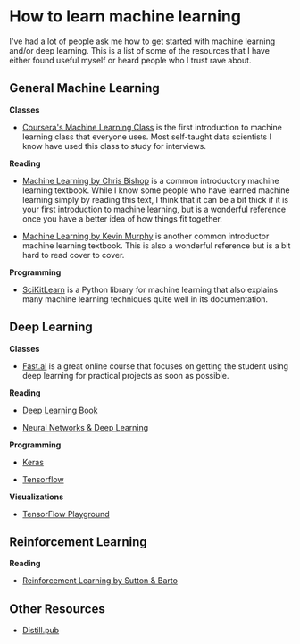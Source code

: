 # How to learn machine learning 
I've had a lot of people ask me how to get started with machine learning and/or deep learning. This is a list of some of the resources that I have either found useful myself or heard people who I trust rave about.  

## General Machine Learning 

**Classes**

* [Coursera's Machine Learning Class](https://www.coursera.org/learn/machine-learning) is the first introduction to machine learning class that everyone uses. Most self-taught data scientists I know have used this class to study for interviews. 

**Reading**

* [Machine Learning by Chris Bishop]() is a common introductory machine learning textbook. While I know some people who have learned machine learning simply by reading this text, I think that it can be a bit thick if it is your first introduction to machine learning, but is a wonderful reference once you have a better idea of how things fit together.  

* [Machine Learning by Kevin Murphy]() is another common introductor machine learning textbook. This is also a wonderful reference but is a bit hard to read cover to cover. 

**Programming**

* [SciKitLearn](http://scikit-learn.org/stable/) is a Python library for machine learning that also explains many machine learning techniques quite well in its documentation. 

## Deep Learning 

**Classes**

* [Fast.ai](http://www.fast.ai/) is a great online course that focuses on getting the student using deep learning for practical projects as soon as possible. 

**Reading**

* [Deep Learning Book](http://www.deeplearningbook.org/)

* [Neural Networks & Deep Learning](http://neuralnetworksanddeeplearning.com/)

**Programming**

* [Keras](https://keras.io/)

* [Tensorflow](https://www.tensorflow.org/)

**Visualizations**

* [TensorFlow Playground](http://playground.tensorflow.org/#activation=tanh&batchSize=10&dataset=circle&regDataset=reg-plane&learningRate=0.03&regularizationRate=0&noise=0&networkShape=4,2&seed=0.63097&showTestData=false&discretize=false&percTrainData=50&x=true&y=true&xTimesY=false&xSquared=false&ySquared=false&cosX=false&sinX=false&cosY=false&sinY=false&collectStats=false&problem=classification&initZero=false&hideText=false)

## Reinforcement Learning 

**Reading**

* [Reinforcement Learning by Sutton & Barto](https://mitpress.mit.edu/books/reinforcement-learning)

## Other Resources 

* [Distill.pub](https://distill.pub/) 
